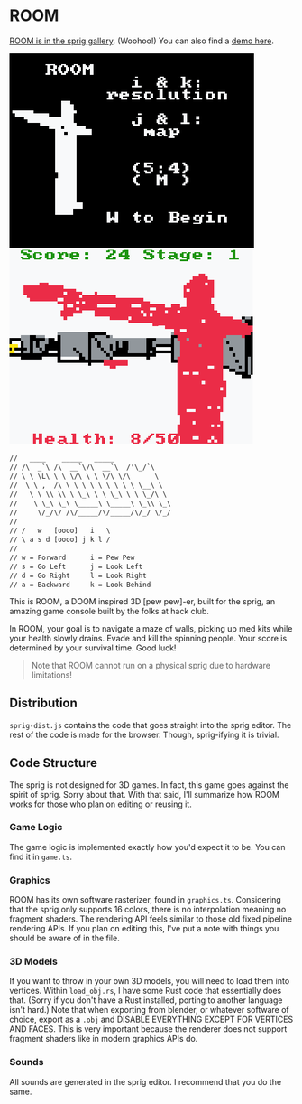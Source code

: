 # ROOM

[ROOM is in the sprig gallery](https://sprig.hackclub.com/gallery/ROOM).
(Woohoo!)
You can also find a [demo here](https://davnotdev.github.io/Room).

![game0.png](./assets/game0.png)
![game1.png](./assets/game1.png)

```
//   ____    _____   _____
// /\  _`\ /\  __`\/\  __`\  /'\_/`\
// \ \ \L\ \ \ \/\ \ \ \/\ \/\      \
//  \ \ ,  /\ \ \ \ \ \ \ \ \ \ \__\ \
//   \ \ \\ \\ \ \_\ \ \ \_\ \ \ \_/\ \
//    \ \_\ \_\ \_____\ \_____\ \_\\ \_\
//     \/_/\/ /\/_____/\/_____/\/_/ \/_/
//
// /   w   [oooo]   i   \
// \ a s d [oooo] j k l /
//
// w = Forward      i = Pew Pew
// s = Go Left      j = Look Left
// d = Go Right     l = Look Right
// a = Backward     k = Look Behind
```

This is ROOM, a DOOM inspired 3D [pew pew]-er, built for the sprig, an amazing game console built by the folks at hack club.

In ROOM, your goal is to navigate a maze of walls, picking up med kits while your health slowly drains.
Evade and kill the spinning people.
Your score is determined by your survival time.
Good luck!

> Note that ROOM cannot run on a physical sprig due to hardware limitations!

## Distribution

`sprig-dist.js` contains the code that goes straight into the sprig editor.
The rest of the code is made for the browser.
Though, sprig-ifying it is trivial.

## Code Structure

The sprig is not designed for 3D games.
In fact, this game goes against the spirit of sprig.
Sorry about that.
With that said, I'll summarize how ROOM works for those who plan on editing or reusing it.

### Game Logic

The game logic is implemented exactly how you'd expect it to be.
You can find it in `game.ts`.

### Graphics

ROOM has its own software rasterizer, found in `graphics.ts`.
Considering that the sprig only supports 16 colors, there is no interpolation meaning no fragment shaders.
The rendering API feels similar to those old fixed pipeline rendering APIs.
If you plan on editing this, I've put a note with things you should be aware of in the file.

### 3D Models

If you want to throw in your own 3D models, you will need to load them into vertices.
Within `load_obj.rs`, I have some Rust code that essentially does that.
(Sorry if you don't have a Rust installed, porting to another language isn't hard.)
Note that when exporting from blender, or whatever software of choice, export as a `.obj` and DISABLE EVERYTHING EXCEPT FOR VERTICES AND FACES.
This is very important because the renderer does not support fragment shaders like in modern graphics APIs do.

### Sounds

All sounds are generated in the sprig editor.
I recommend that you do the same.

